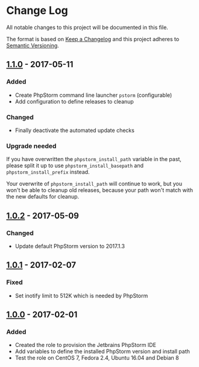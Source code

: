 # Change Log
All notable changes to this project will be documented in this file.

The format is based on [Keep a Changelog](http://keepachangelog.com/) 
and this project adheres to [Semantic Versioning](http://semver.org/).

## [1.1.0] - 2017-05-11
### Added
- Create PhpStorm command line launcher `pstorm` (configurable)
- Add configuration to define releases to cleanup

### Changed
- Finally deactivate the automated update checks

### Upgrade needed

If you have overwritten the `phpstorm_install_path` variable in the past, please split it up to use `phpstorm_install_basepath` and `phpstorm_install_prefix` instead.

Your overwrite of `phpstorm_install_path` will continue to work, but you won't be able to cleanup old releases, because your path won't match with the new defaults for cleanup. 

## [1.0.2] - 2017-05-09
### Changed
- Update default PhpStorm version to 2017.1.3

## [1.0.1] - 2017-02-07
### Fixed
- Set inotify limit to 512K which is needed by PhpStorm

## [1.0.0] - 2017-02-01
### Added
- Created the role to provision the Jetbrains PhpStorm IDE
- Add variables to define the installed PhpStorm version and install path
- Test the role on CentOS 7, Fedora 2.4, Ubuntu 16.04 and Debian 8

[Unreleased]: https://github.com/pixelart/ansible-role-phpstorm/compare/1.0.2...HEAD
[1.1.0]: https://github.com/pixelart/ansible-role-phpstorm/compare/1.0.2...1.1.0
[1.0.2]: https://github.com/pixelart/ansible-role-phpstorm/compare/1.0.1...1.0.2
[1.0.1]: https://github.com/pixelart/ansible-role-phpstorm/compare/1.0.0...1.0.1
[1.0.0]: https://github.com/pixelart/ansible-role-phpstorm/compare/d4b3ad1...1.0.0
